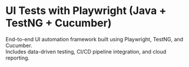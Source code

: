 # UI Tests with Playwright (Java + TestNG + Cucumber)  
End-to-end UI automation framework built using Playwright, TestNG, and Cucumber.  
Includes data-driven testing, CI/CD pipeline integration, and cloud reporting.  
